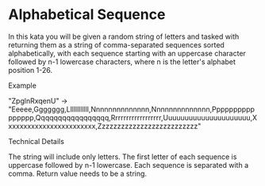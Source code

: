 # Alphabetical Sequence

In this kata you will be given a random string of letters and tasked with returning them as a string of comma-separated sequences sorted alphabetically, with each sequence starting with an uppercase character followed by n-1 lowercase characters, where n is the letter's alphabet position 1-26.

Example

"ZpglnRxqenU" -> "Eeeee,Ggggggg,Llllllllllll,Nnnnnnnnnnnnnn,Nnnnnnnnnnnnnn,Pppppppppppppppp,Qqqqqqqqqqqqqqqqq,Rrrrrrrrrrrrrrrrrr,Uuuuuuuuuuuuuuuuuuuuu,Xxxxxxxxxxxxxxxxxxxxxxxx,Zzzzzzzzzzzzzzzzzzzzzzzzzz"

Technical Details

The string will include only letters.
The first letter of each sequence is uppercase followed by n-1 lowercase.
Each sequence is separated with a comma.
Return value needs to be a string.